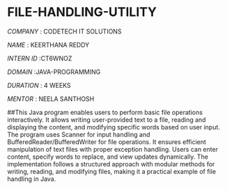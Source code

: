 # FILE-HANDLING-UTILITY

*COMPANY* : CODETECH IT SOLUTIONS

*NAME* : KEERTHANA REDDY

*INTERN ID* :CT6WNOZ

*DOMAIN* :JAVA-PROGRAMMING

*DURATION* : 4 WEEKS

*MENTOR* : NEELA SANTHOSH

##This Java program enables users to perform basic file operations interactively. It allows writing user-provided text to a file, reading and displaying the content, and modifying specific words based on user input. The program uses Scanner for input handling and BufferedReader/BufferedWriter for file operations. It ensures efficient manipulation of text files with proper exception handling. Users can enter content, specify words to replace, and view updates dynamically. The implementation follows a structured approach with modular methods for writing, reading, and modifying files, making it a practical example of file handling in Java. 
